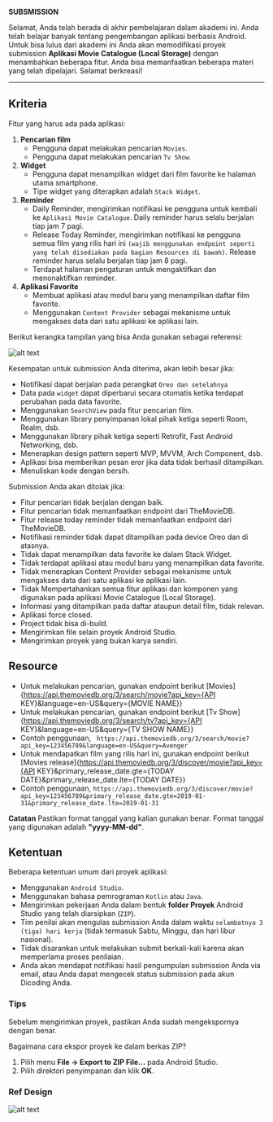 **SUBSMISSION**

Selamat, Anda telah berada di akhir pembelajaran dalam akademi ini. Anda telah belajar banyak tentang pengembangan aplikasi berbasis Android. Untuk bisa lulus dari akademi ini Anda akan memodifikasi proyek submission **Aplikasi Movie Catalogue (Local Storage)** dengan menambahkan beberapa fitur. Anda bisa memanfaatkan beberapa materi yang telah dipelajari. Selamat berkreasi! 


---

## Kriteria

Fitur yang harus ada pada aplikasi:

1. **Pencarian film**
    - Pengguna dapat melakukan pencarian `Movies`.
    - Pengguna dapat melakukan pencarian `Tv Show`.
2. **Widget**
    - Pengguna dapat menampilkan widget dari film favorite ke halaman utama smartphone.
    - Tipe widget yang diterapkan adalah `Stack Widget`.
3. **Reminder**
    - Daily Reminder, mengirimkan notifikasi ke pengguna untuk kembali ke `Aplikasi Movie Catalogue`. Daily reminder harus selalu berjalan tiap jam 7 pagi.
    - Release Today Reminder, mengirimkan notifikasi ke pengguna semua film yang rilis hari ini `(wajib menggunakan endpoint seperti yang telah disediakan pada bagian Resources di bawah)`. Release reminder harus selalu berjalan tiap jam 8 pagi.
    - Terdapat halaman pengaturan untuk mengaktifkan dan menonaktifkan reminder.
4. **Aplikasi Favorite**
    - Membuat aplikasi atau modul baru yang menampilkan daftar film favorite.
    - Menggunakan `Content Provider` sebagai mekanisme untuk mengakses data dari satu aplikasi ke aplikasi lain.
    
Berikut kerangka tampilan yang bisa Anda gunakan sebagai referensi:

![alt text](https://dicodingacademy.blob.core.windows.net/academies/201902180856320073cc3b59071a00e26d5be08eecc67d.png)

Kesempatan untuk submission Anda diterima, akan lebih besar jika:

- Notifikasi dapat berjalan pada perangkat `Oreo dan setelahnya`
- Data pada `widget` dapat diperbarui secara otomatis ketika terdapat perubahan pada data favorite.
- Menggunakan `SearchView` pada fitur pencarian film.
- Menggunakan library penyimpanan lokal pihak ketiga seperti Room, Realm, dsb.
- Menggunakan library pihak ketiga seperti Retrofit, Fast Android Networking, dsb.
- Menerapkan design pattern seperti MVP, MVVM, Arch Component, dsb.
- Aplikasi bisa memberikan pesan eror jika data tidak berhasil ditampilkan.
- Menuliskan kode dengan bersih.

Submission Anda akan ditolak jika:

- Fitur pencarian tidak berjalan dengan baik.
- Fitur pencarian tidak memanfaatkan endpoint dari TheMovieDB.
- Fitur release today reminder tidak memanfaatkan endpoint dari TheMovieDB.
- Notifikasi reminder tidak dapat ditampilkan pada device Oreo dan di atasnya.
- Tidak dapat menampilkan data favorite ke dalam Stack Widget.
- Tidak terdapat aplikasi atau modul baru yang menampilkan data favorite.
- Tidak menerapkan Content Provider sebagai mekanisme untuk mengakses data dari satu aplikasi ke aplikasi lain.
- Tidak Mempertahankan semua fitur aplikasi dan komponen yang digunakan pada aplikasi Movie Catalogue (Local Storage).
- Informasi yang ditampilkan pada daftar ataupun detail film, tidak relevan.
- Aplikasi force closed.
- Project tidak bisa di-build.
- Mengirimkan file selain proyek Android Studio.
- Mengirimkan proyek yang bukan karya sendiri.

## Resource

- Untuk melakukan pencarian, gunakan endpoint berikut [Movies]{https://api.themoviedb.org/3/search/movie?api_key={API KEY}&language=en-US&query={MOVIE NAME}}
- Untuk melakukan pencarian, gunakan endpoint berikut [Tv Show]{https://api.themoviedb.org/3/search/tv?api_key={API KEY}&language=en-US&query={TV SHOW NAME}}
- Contoh penggunaan, ` https://api.themoviedb.org/3/search/movie?api_key=123456789&language=en-US&query=Avenger`
- Untuk mendapatkan film yang rilis hari ini, gunakan endpoint berikut [Movies release]{https://api.themoviedb.org/3/discover/movie?api_key={API KEY}&primary_release_date.gte={TODAY DATE}&primary_release_date.lte={TODAY DATE}}
- Contoh penggunaan, `https://api.themoviedb.org/3/discover/movie?api_key=123456789&primary_release_date.gte=2019-01-31&primary_release_date.lte=2019-01-31`

**Catatan** Pastikan format tanggal yang kalian gunakan benar. Format tanggal yang digunakan adalah **"yyyy-MM-dd"**.

## Ketentuan

Beberapa ketentuan umum dari proyek aplikasi:

- Menggunakan `Android Studio`.
- Menggunakan bahasa pemrograman `Kotlin` atau `Java`.
- Mengirimkan pekerjaan Anda dalam bentuk **folder Proyek** Android Studio yang telah diarsipkan (`ZIP`).
- Tim penilai akan mengulas submission Anda dalam waktu `selambatnya 3 (tiga) hari kerja` (tidak termasuk Sabtu, Minggu, dan hari libur nasional).
- Tidak disarankan untuk melakukan submit berkali-kali karena akan memperlama proses penilaian.
- Anda akan mendapat notifikasi hasil pengumpulan submission Anda via email, atau Anda dapat mengecek status submission pada akun Dicoding Anda.

### Tips

Sebelum mengirimkan proyek, pastikan Anda sudah mengekspornya dengan benar.

Bagaimana cara ekspor proyek ke dalam berkas ZIP?

1. Pilih menu **File → Export to ZIP File...** pada Android Studio.
2. Pilih direktori penyimpanan dan klik **OK**.


### Ref Design

![alt text](https://cdn.dribbble.com/users/835462/screenshots/3550576/event-app-dribble-800x600-gif.gif)